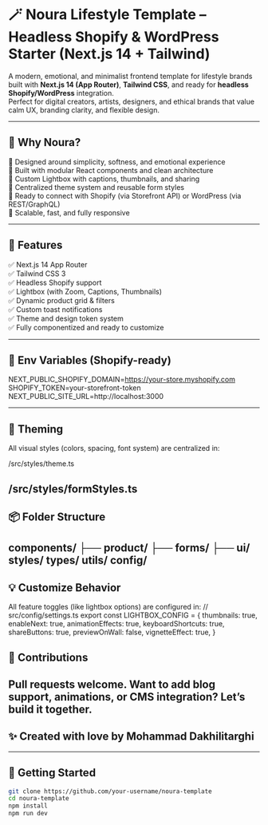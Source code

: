 # 🪄 Noura Lifestyle Template – Headless Shopify & WordPress Starter (Next.js 14 + Tailwind)

A modern, emotional, and minimalist frontend template for lifestyle brands built with **Next.js 14 (App Router)**, **Tailwind CSS**, and ready for **headless Shopify/WordPress** integration.  
Perfect for digital creators, artists, designers, and ethical brands that value calm UX, branding clarity, and flexible design.

---

## 🌟 Why Noura?

🔹 Designed around simplicity, softness, and emotional experience  
🔹 Built with modular React components and clean architecture  
🔹 Custom Lightbox with captions, thumbnails, and sharing  
🔹 Centralized theme system and reusable form styles  
🔹 Ready to connect with Shopify (via Storefront API) or WordPress (via REST/GraphQL)  
🔹 Scalable, fast, and fully responsive

---

## 🔧 Features

✅ Next.js 14 App Router  
✅ Tailwind CSS 3  
✅ Headless Shopify support  
✅ Lightbox (with Zoom, Captions, Thumbnails)  
✅ Dynamic product grid & filters  
✅ Custom toast notifications  
✅ Theme and design token system  
✅ Fully componentized and ready to customize

---

## 🔐 Env Variables (Shopify-ready)
NEXT_PUBLIC_SHOPIFY_DOMAIN=https://your-store.myshopify.com
SHOPIFY_TOKEN=your-storefront-token
NEXT_PUBLIC_SITE_URL=http://localhost:3000

---
## 🎨 Theming
All visual styles (colors, spacing, font system) are centralized in:

/src/styles/theme.ts

/src/styles/formStyles.ts
---
## 📦 Folder Structure
components/
├── product/
├── forms/
├── ui/
styles/
types/
utils/
config/
---
## 💡 Customize Behavior
All feature toggles (like lightbox options) are configured in:
// src/config/settings.ts
export const LIGHTBOX_CONFIG = {
  thumbnails: true,
  enableNext: true,
  animationEffects: true,
  keyboardShortcuts: true,
  shareButtons: true,
  previewOnWall: false,
  vignetteEffect: true,
}

## 🤝 Contributions
Pull requests welcome. Want to add blog support, animations, or CMS integration? Let’s build it together.
---

## ✨ Created with love by Mohammad Dakhilitarghi
---

## 🚀 Getting Started

```bash
git clone https://github.com/your-username/noura-template
cd noura-template
npm install
npm run dev



